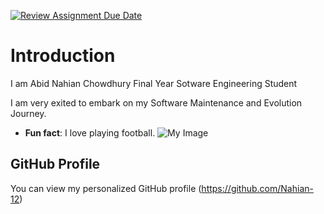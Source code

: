 [![Review Assignment Due Date](https://classroom.github.com/assets/deadline-readme-button-22041afd0340ce965d47ae6ef1cefeee28c7c493a6346c4f15d667ab976d596c.svg)](https://classroom.github.com/a/O-1AGqKT)


# Introduction
I am Abid Nahian Chowdhury
Final Year Sotware Engineering Student

I am very exited to embark on my Software Maintenance and Evolution Journey.

- **Fun fact**: I love playing football.
![My Image]((https://github.com/SoftwareMaintenanceEvolution/tutorial-1-Nahian12/blob/95cd87d03e852f75f4d128eee8a4fc269aab5c8a/Screenshot%202024-10-09%20163043.png)) <!-- Link to the uploaded image -->
## GitHub Profile
You can view my personalized GitHub profile
(https://github.com/Nahian-12)
